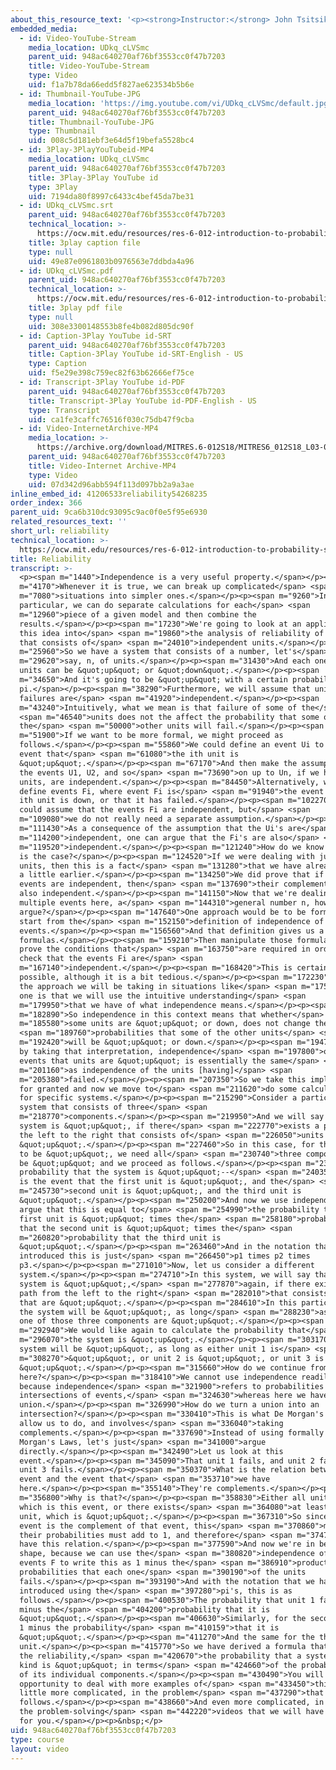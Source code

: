 ```yaml
---
about_this_resource_text: '<p><strong>Instructor:</strong> John Tsitsiklis</p>'
embedded_media:
  - id: Video-YouTube-Stream
    media_location: UDkq_cLVSmc
    parent_uid: 948ac640270af76bf3553cc0f47b7203
    title: Video-YouTube-Stream
    type: Video
    uid: f1a7b78da66edd5f827ae623534b5b6e
  - id: Thumbnail-YouTube-JPG
    media_location: 'https://img.youtube.com/vi/UDkq_cLVSmc/default.jpg'
    parent_uid: 948ac640270af76bf3553cc0f47b7203
    title: Thumbnail-YouTube-JPG
    type: Thumbnail
    uid: 008c5d181ebf3e64d5f19befa5528bc4
  - id: 3Play-3PlayYouTubeid-MP4
    media_location: UDkq_cLVSmc
    parent_uid: 948ac640270af76bf3553cc0f47b7203
    title: 3Play-3Play YouTube id
    type: 3Play
    uid: 7194da80f8997c6433c4bef45da7be31
  - id: UDkq_cLVSmc.srt
    parent_uid: 948ac640270af76bf3553cc0f47b7203
    technical_location: >-
      https://ocw.mit.edu/resources/res-6-012-introduction-to-probability-spring-2018/part-i-the-fundamentals/reliability/UDkq_cLVSmc.srt
    title: 3play caption file
    type: null
    uid: 49e87e0961803b0976563e7ddbda4a96
  - id: UDkq_cLVSmc.pdf
    parent_uid: 948ac640270af76bf3553cc0f47b7203
    technical_location: >-
      https://ocw.mit.edu/resources/res-6-012-introduction-to-probability-spring-2018/part-i-the-fundamentals/reliability/UDkq_cLVSmc.pdf
    title: 3play pdf file
    type: null
    uid: 308e3300148553b8fe4b082d805dc90f
  - id: Caption-3Play YouTube id-SRT
    parent_uid: 948ac640270af76bf3553cc0f47b7203
    title: Caption-3Play YouTube id-SRT-English - US
    type: Caption
    uid: f5e29e398c759ec82f63b62666ef75ce
  - id: Transcript-3Play YouTube id-PDF
    parent_uid: 948ac640270af76bf3553cc0f47b7203
    title: Transcript-3Play YouTube id-PDF-English - US
    type: Transcript
    uid: ca1fe3caffc76516f030c75db47f9cba
  - id: Video-InternetArchive-MP4
    media_location: >-
      https://archive.org/download/MITRES.6-012S18/MITRES6_012S18_L03-09_300k.mp4
    parent_uid: 948ac640270af76bf3553cc0f47b7203
    title: Video-Internet Archive-MP4
    type: Video
    uid: 07d342d96abb594f113d097bb2a9a3ae
inline_embed_id: 41206533reliability54268235
order_index: 366
parent_uid: 9ca6b310dc93095c9ac0f0e5f95e6930
related_resources_text: ''
short_url: reliability
technical_location: >-
  https://ocw.mit.edu/resources/res-6-012-introduction-to-probability-spring-2018/part-i-the-fundamentals/reliability
title: Reliability
transcript: >-
  <p><span m="1440">Independence is a very useful property.</span></p><p><span
  m="4170">Whenever it is true, we can break up complicated</span> <span
  m="7080">situations into simpler ones.</span></p><p><span m="9260">In
  particular, we can do separate calculations for each</span> <span
  m="12960">piece of a given model and then combine the
  results.</span></p><p><span m="17230">We're going to look at an application of
  this idea into</span> <span m="19860">the analysis of reliability of a system
  that consists of</span> <span m="24010">independent units.</span></p><p><span
  m="25960">So we have a system that consists of a number, let's</span> <span
  m="29620">say, n, of units.</span></p><p><span m="31430">And each one of the
  units can be &quot;up&quot; or &quot;down&quot;.</span></p><p><span
  m="34650">And it's going to be &quot;up&quot; with a certain probability
  pi.</span></p><p><span m="38290">Furthermore, we will assume that unit
  failures are</span> <span m="41920">independent.</span></p><p><span
  m="43240">Intuitively, what we mean is that failure of some of the</span>
  <span m="46540">units does not the affect the probability that some of
  the</span> <span m="50000">other units will fail.</span></p><p><span
  m="51900">If we want to be more formal, we might proceed as
  follows.</span></p><p><span m="55860">We could define an event Ui to be the
  event that</span> <span m="61080">the ith unit is
  &quot;up&quot;.</span></p><p><span m="67170">And then make the assumption that
  the events U1, U2, and so</span> <span m="73690">on up to Un, if we have n
  units, are independent.</span></p><p><span m="84450">Alternatively, we could
  define events Fi, where event Fi is</span> <span m="91940">the event that the
  ith unit is down, or that it has failed.</span></p><p><span m="102270">And we
  could assume that the events Fi are independent, but</span> <span
  m="109080">we do not really need a separate assumption.</span></p><p><span
  m="111430">As a consequence of the assumption that the Ui's are</span> <span
  m="114200">independent, one can argue that the Fi's are also</span> <span
  m="119520">independent.</span></p><p><span m="121240">How do we know that this
  is the case?</span></p><p><span m="124520">If we were dealing with just two
  units, then this is a fact</span> <span m="131280">that we have already proved
  a little earlier.</span></p><p><span m="134250">We did prove that if two
  events are independent, then</span> <span m="137690">their complements are
  also independent.</span></p><p><span m="141150">Now that we're dealing with
  multiple events here, a</span> <span m="144310">general number n, how do we
  argue?</span></p><p><span m="147640">One approach would be to be formal and
  start from the</span> <span m="152150">definition of independence of the U
  events.</span></p><p><span m="156560">And that definition gives us a number of
  formulas.</span></p><p><span m="159210">Then manipulate those formulas to
  prove the conditions that</span> <span m="163750">are required in order to
  check that the events Fi are</span> <span
  m="167140">independent.</span></p><p><span m="168420">This is certainly
  possible, although it is a bit tedious.</span></p><p><span m="172230">However,
  the approach we will be taking in situations like</span> <span m="175440">this
  one is that we will use the intuitive understanding</span> <span
  m="179950">that we have of what independence means.</span></p><p><span
  m="182890">So independence in this context means that whether</span> <span
  m="185580">some units are &quot;up&quot; or down, does not change the</span>
  <span m="189760">probabilities that some of the other units</span> <span
  m="192420">will be &quot;up&quot; or down.</span></p><p><span m="194700">And
  by taking that interpretation, independence</span> <span m="197800">of the
  events that units are &quot;up&quot; is essentially the same</span> <span
  m="201160">as independence of the units [having]</span> <span
  m="205380">failed.</span></p><p><span m="207350">So we take this implication
  for granted and now we move to</span> <span m="211620">do some calculations
  for specific systems.</span></p><p><span m="215290">Consider a particular
  system that consists of three</span> <span
  m="218770">components.</span></p><p><span m="219950">And we will say that the
  system is &quot;up&quot;, if there</span> <span m="222770">exists a path from
  the left to the right that consists of</span> <span m="226050">units that are
  &quot;up&quot;.</span></p><p><span m="227460">So in this case, for the system
  to be &quot;up&quot;, we need all</span> <span m="230740">three components to
  be &quot;up&quot; and we proceed as follows.</span></p><p><span m="235870">The
  probability that the system is &quot;up&quot;--</span> <span m="240350">this
  is the event that the first unit is &quot;up&quot;, and the</span> <span
  m="245730">second unit is &quot;up&quot;, and the third unit is
  &quot;up&quot;.</span></p><p><span m="250200">And now we use independence to
  argue that this is equal to</span> <span m="254990">the probability that the
  first unit is &quot;up&quot; times the</span> <span m="258180">probability
  that the second unit is &quot;up&quot; times the</span> <span
  m="260820">probability that the third unit is
  &quot;up&quot;.</span></p><p><span m="263460">And in the notation that we have
  introduced this is just</span> <span m="266450">p1 times p2 times
  p3.</span></p><p><span m="271010">Now, let us consider a different
  system.</span></p><p><span m="274710">In this system, we will say that the
  system is &quot;up&quot;,</span> <span m="277870">again, if there exists a
  path from the left to the right</span> <span m="282010">that consists of units
  that are &quot;up&quot;.</span></p><p><span m="284610">In this particular case
  the system will be &quot;up&quot;, as long</span> <span m="288230">as at least
  one of those three components are &quot;up&quot;.</span></p><p><span
  m="292940">We would like again to calculate the probability that</span> <span
  m="296070">the system is &quot;up&quot;.</span></p><p><span m="303170">And the
  system will be &quot;up&quot;, as long as either unit 1 is</span> <span
  m="308270">&quot;up&quot;, or unit 2 is &quot;up&quot;, or unit 3 is
  &quot;up&quot;.</span></p><p><span m="315660">How do we continue from
  here?</span></p><p><span m="318410">We cannot use independence readily,
  because independence</span> <span m="321900">refers to probabilities of
  intersections of events,</span> <span m="324630">whereas here we have a
  union.</span></p><p><span m="326990">How do we turn a union into an
  intersection?</span></p><p><span m="330410">This is what De Morgan's Laws
  allow us to do, and involves</span> <span m="336040">taking
  complements.</span></p><p><span m="337690">Instead of using formally De
  Morgan's Laws, let's just</span> <span m="341000">argue
  directly.</span></p><p><span m="342490">Let us look at this
  event.</span></p><p><span m="345090">That unit 1 fails, and unit 2 fails, and
  unit 3 fails.</span></p><p><span m="350370">What is the relation between this
  event and the event that</span> <span m="353710">we have
  here.</span></p><p><span m="355140">They're complements.</span></p><p><span
  m="356800">Why is that?</span></p><p><span m="358830">Either all units fail,
  which is this event, or there exists</span> <span m="364080">at least one
  unit, which is &quot;up&quot;.</span></p><p><span m="367310">So since this
  event is the complement of that event, this</span> <span m="370860">means that
  their probabilities must add to 1, and therefore</span> <span m="374740">we
  have this relation.</span></p><p><span m="377590">And now we're in better
  shape, because we can use the</span> <span m="380820">independence of the
  events F to write this as 1 minus the</span> <span m="386910">product of the
  probabilities that each one</span> <span m="390190">of the units
  fails.</span></p><p><span m="393190">And with the notation that we have
  introduced using the</span> <span m="397280">pi's, this is as
  follows.</span></p><p><span m="400530">The probability that unit 1 fails is 1
  minus the</span> <span m="404200">probability that it is
  &quot;up&quot;.</span></p><p><span m="406630">Similarly, for the second unit,
  1 minus the probability</span> <span m="410159">that it is
  &quot;up&quot;.</span></p><p><span m="411270">And the same for the third
  unit.</span></p><p><span m="415770">So we have derived a formula that tells us
  the reliability,</span> <span m="420670">the probability that a system of this
  kind is &quot;up&quot; in terms</span> <span m="424660">of the probabilities
  of its individual components.</span></p><p><span m="430490">You will have an
  opportunity to deal with more examples of</span> <span m="433450">this kind, a
  little more complicated, in the problem</span> <span m="437290">that
  follows.</span></p><p><span m="438660">And even more complicated, in one of
  the problem-solving</span> <span m="442220">videos that we will have available
  for you.</span></p><p>&nbsp;</p>
uid: 948ac640270af76bf3553cc0f47b7203
type: course
layout: video
---
```

